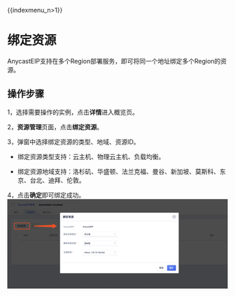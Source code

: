 {{indexmenu_n>1}}

# 绑定资源
AnycastEIP支持在多个Region部署服务，即可将同一个地址绑定多个Region的资源。

## 操作步骤
1，选择需要操作的实例，点击**详情**进入概览页。

2，**资源管理**页面，点击**绑定资源**。

3，弹窗中选择绑定资源的类型、地域、资源ID。

* 绑定资源类型支持：云主机、物理云主机、负载均衡。

* 绑定资源地域支持：洛杉矶、华盛顿、法兰克福、曼谷、新加坡、莫斯科、东京、台北、迪拜、伦敦。

4，点击**确定**即可绑定成功。
![](/images/bind01.png)
